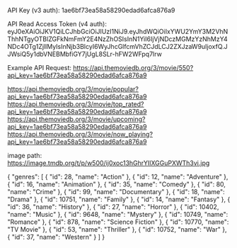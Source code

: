 API Key (v3 auth):
1ae6bf73ea58a58290edad6afca876a9

API Read Access Token (v4 auth):
eyJ0eXAiOiJKV1QiLCJhbGciOiJIUzI1NiJ9.eyJhdWQiOiIxYWU2YmY3M2VhNThhNTgyOTBlZGFkNmFmY2E4NzZhOSIsInN1YiI6IjVjNDczMGMzYzNhMzY4NDc4OTg1ZjllMyIsInNjb3BlcyI6WyJhcGlfcmVhZCJdLCJ2ZXJzaW9uIjoxfQ.JJWsiQ5y1dbVNEBMbfiGY7jUgL8SLr-hFW2WFpq7lrw

Example API Request:
https://api.themoviedb.org/3/movie/550?api_key=1ae6bf73ea58a58290edad6afca876a9

https://api.themoviedb.org/3/movie/popular?api_key=1ae6bf73ea58a58290edad6afca876a9
https://api.themoviedb.org/3/movie/top_rated?api_key=1ae6bf73ea58a58290edad6afca876a9
https://api.themoviedb.org/3/movie/upcoming?api_key=1ae6bf73ea58a58290edad6afca876a9
https://api.themoviedb.org/3/movie/now_playing?api_key=1ae6bf73ea58a58290edad6afca876a9

image path:
https://image.tmdb.org/t/p/w500/ij0xoc13hGhrYIlXGGuPXWTh3vi.jpg

{
  "genres": [
    {
      "id": 28,
      "name": "Action"
    },
    {
      "id": 12,
      "name": "Adventure"
    },
    {
      "id": 16,
      "name": "Animation"
    },
    {
      "id": 35,
      "name": "Comedy"
    },
    {
      "id": 80,
      "name": "Crime"
    },
    {
      "id": 99,
      "name": "Documentary"
    },
    {
      "id": 18,
      "name": "Drama"
    },
    {
      "id": 10751,
      "name": "Family"
    },
    {
      "id": 14,
      "name": "Fantasy"
    },
    {
      "id": 36,
      "name": "History"
    },
    {
      "id": 27,
      "name": "Horror"
    },
    {
      "id": 10402,
      "name": "Music"
    },
    {
      "id": 9648,
      "name": "Mystery"
    },
    {
      "id": 10749,
      "name": "Romance"
    },
    {
      "id": 878,
      "name": "Science Fiction"
    },
    {
      "id": 10770,
      "name": "TV Movie"
    },
    {
      "id": 53,
      "name": "Thriller"
    },
    {
      "id": 10752,
      "name": "War"
    },
    {
      "id": 37,
      "name": "Western"
    }
  ]
}    

